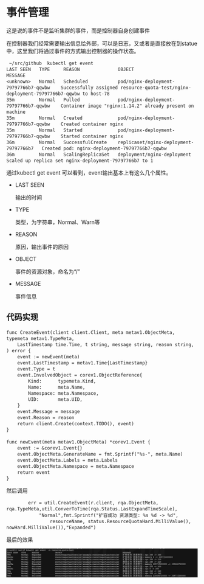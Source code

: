 # 事件管理

这是说的事件不是监听集群的事件，而是控制器自身创建事件

在控制器我们经常需要输出信息给外部，可以是日志，又或者是直接放在到statue中，这里我们将通过事件的方式输出控制器的操作状态。



```
 ~/src/github  kubectl get event
LAST SEEN   TYPE     REASON              OBJECT                                   MESSAGE
<unknown>   Normal   Scheduled           pod/nginx-deployment-79797766b7-qqwbw    Successfully assigned resource-quota-test/nginx-deployment-79797766b7-qqwbw to host-78
35m         Normal   Pulled              pod/nginx-deployment-79797766b7-qqwbw    Container image "nginx:1.14.2" already present on machine
35m         Normal   Created             pod/nginx-deployment-79797766b7-qqwbw    Created container nginx
35m         Normal   Started             pod/nginx-deployment-79797766b7-qqwbw    Started container nginx
36m         Normal   SuccessfulCreate    replicaset/nginx-deployment-79797766b7   Created pod: nginx-deployment-79797766b7-qqwbw
36m         Normal   ScalingReplicaSet   deployment/nginx-deployment              Scaled up replica set nginx-deployment-79797766b7 to 1
```



通过kubectl get event 可以看到，event输出基本上有这么几个属性。

- LAST SEEN

  输出的时间

- TYPE

  类型，为字符串，Normal、Warn等

- REASON

  原因，输出事件的原因

- OBJECT

  事件的资源对象，命名为“<resourceType>/<resourceName>”

- MESSAGE

  事件信息





## 代码实现

```
func CreateEvent(client client.Client, meta metav1.ObjectMeta, typemeta metav1.TypeMeta,
	LastTimestamp time.Time, t string, message string, reason string, ) error {
	event := newEvent(meta)
	event.LastTimestamp = metav1.Time{LastTimestamp}
	event.Type = t
	event.InvolvedObject = corev1.ObjectReference{
		Kind:      typemeta.Kind,
		Name:      meta.Name,
		Namespace: meta.Namespace,
		UID:       meta.UID,
	}
	event.Message = message
	event.Reason = reason
	return client.Create(context.TODO(), event)
}

func newEvent(meta metav1.ObjectMeta) *corev1.Event {
	event := &corev1.Event{}
	event.ObjectMeta.GenerateName = fmt.Sprintf("%s-", meta.Name)
	event.ObjectMeta.Labels = meta.Labels
	event.ObjectMeta.Namespace = meta.Namespace
	return event
}
```



然后调用

```
		err = util.CreateEvent(r.client, rqa.ObjectMeta, rqa.TypeMeta,util.ConverToTime(rqa.Status.LastExpandTimeScale),
			"Normal",fmt.Sprintf("扩容成功 资源类型: %s %d -> %d",
				resourceName, status.ResourceQuotaHard.MilliValue(), nowHard.MilliValue()),"Expanded")
```

最后的效果

![image-20200623160720123](.assets/image-20200623160720123.png)
